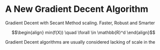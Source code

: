 # A New Gradient Decent Algorithm
Gradient Decent with Secant Method scaling. Faster, Robust and Smarter

```math
\begin{align}
min(f(X))  \quad       \forall \in \mathbb{R}^d
\end{align}
```

Gradient Decent algorithms are usually considered lacking of scale in the 
